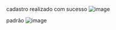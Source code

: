 cadastro realizado com sucesso
![image](https://github.com/user-attachments/assets/457711b7-fbef-449c-96de-06bf56e06f63)

padrão
![image](https://github.com/user-attachments/assets/d95f09a8-e75d-4785-a667-3f039c424db7)
